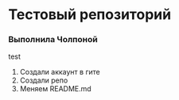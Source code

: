 <h1>Тестовый репозиторий</h1>
<h3>Выполнила Чолпоной</h3>
test
<ol>
  <li>Создали аккаунт в гите</li>
  <li>Создали репо</li>
  <li>Меняем README.md</li>
</ol>

